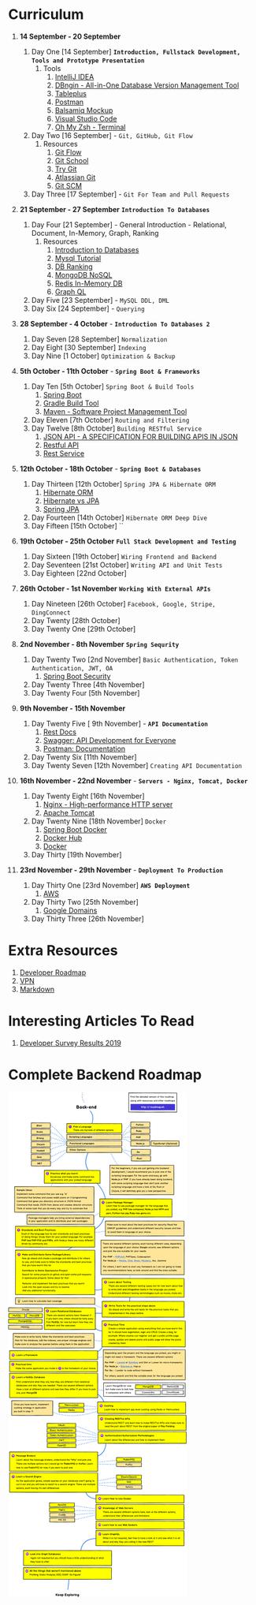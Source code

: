 # Curriculum

1. **14 September - 20 September** 
   1. Day One   [14 September] **`Introduction, Fullstack Development, Tools and Prototype Presentation`**
      1. Tools
         1. [IntelliJ IDEA](https://www.jetbrains.com/idea/download/)
         2. [DBngin - All-in-One Database Version Management Tool](https://dbngin.com/)
         3. [Tableplus](https://tableplus.com/)
         4. [Postman](https://www.getpostman.com/)
         5. [Balsamiq Mockup](https://balsamiq.com/)
         6. [Visual Studio Code](https://code.visualstudio.com/)
         7. [Oh My Zsh - Terminal](https://ohmyz.sh/)
   2. Day Two   [16 September] - `Git, GitHub, Git Flow`
      1. Resources
         1. [Git Flow](https://www.atlassian.com/git/tutorials/comparing-workflows/gitflow-workflow)
         2. [Git School](http://git-school.github.io/visualizing-git/)
         3. [Try Git](https://try.github.io/)
         4. [Atlassian Git](https://www.atlassian.com/git/tutorials)
         5. [Git SCM](https://git-scm.com/docs/gittutorial)
   3. Day Three [17 September] - `Git For Team and Pull Requests`
   
2. **21 September - 27 September** **`Introduction To Databases`**
   1. Day Four  [21 September] - General Introduction - Relational, Document, In-Memory, Graph, Ranking
      1. Resources
         1. [Introduction to Databases](https://lagunita.stanford.edu/courses/Engineering/db/2014_1/course/)
         2. [Mysql Tutorial](https://dev.mysql.com/doc/refman/8.0/en/tutorial.html)
         3. [DB Ranking](https://db-engines.com/en/ranking)
         4. [MongoDB NoSQL](https://www.mongodb.com/)
         5. [Redis In-Memory DB](https://redis.io/)
         6. [Graph QL](https://graphql.org/)
   2. Day Five  [23 September] - `MySQL DDL, DML`
   3. Day Six   [24 September] - `Querying`
3. **28 September - 4 October** - **`Introduction To Databases 2`**
   1. Day Seven [28 September] `Normalization`
   2. Day Eight [30 September] `Indexing`
   3. Day Nine  [1 October]    `Optimization & Backup`
4. **5th October - 11th October** - **`Spring Boot & Frameworks`**
   1. Day Ten    [5th October] `Spring Boot & Build Tools`
      1. [Spring Boot](https://spring.io/guides/gs/spring-boot/)
      2. [Gradle Build Tool](https://gradle.org/)
      3. [Maven - Software Project Management Tool](https://maven.apache.org/)
   2. Day Eleven [7th October] `Routing and Filtering`
   3. Day Twelve [8th October] `Building RESTful Service`
      1. [JSON API - A SPECIFICATION FOR BUILDING APIS IN JSON](https://jsonapi.org)
      2. [Restful API](https://restfulapi.net/)
      3. [Rest Service](https://spring.io/guides/gs/rest-service/)
5. **12th October - 18th October** - **`Spring Boot & Databases`**
   1. Day Thirteen  [12th October] `Spring JPA & Hibernate ORM`
      1. [Hibernate ORM](https://hibernate.org/orm/)
      2. [Hibernate vs JPA](https://dzone.com/articles/what-is-the-difference-between-hibernate-and-sprin-1)
      3. [Spring JPA](https://spring.io/guides/gs/accessing-data-rest/)
   2. Day Fourteen  [14th October]  `Hibernate ORM Deep Dive`
   3. Day Fifteen   [15th October]  ``
6.  **19th October - 25th October** **`Full Stack Development and Testing`**
    1.  Day Sixteen   [19th October] `Wiring Frontend and Backend`
    2.  Day Seventeen [21st October] `Writing API and Unit Tests`
    3.  Day Eighteen  [22nd October]
7.  **26th October - 1st November**  **`Working With External APIs`**
    1.  Day Nineteen   [26th October] `Facebook, Google, Stripe, DingConnect`
    2.  Day Twenty     [28th October]
    3.  Day Twenty One [29th October]
8.  **2nd November - 8th November** **`Spring Sequrity`**
    1.  Day Twenty Two   [2nd November] `Basic Authentication, Token Authentication, JWT, OA`
        1.  [Spring Boot Security](https://spring.io/guides/topicals/spring-security-architecture)
    2.  Day Twenty Three [4th November]
    3.  Day Twenty Four  [5th November]
9.  **9th November - 15th November**
    1.  Day Twenty Five  [ 9th November] - **`API Documentation`** 
        1.  [Rest Docs](https://spring.io/guides/gs/testing-restdocs/)
        2.  [Swagger: API Development for Everyone](https://swagger.io/)
        3.  [Postman: Documentation](https://learning.getpostman.com/docs/postman/api_documentation/intro_to_api_documentation/)
    2.  Day Twenty Six   [11th November]
    3.  Day Twenty Seven [12th November] `Creating API Documentation`
10. **16th November - 22nd November** - **`Servers - Nginx, Tomcat, Docker`** 
    1.  Day Twenty Eight [16th November] 
        1.  [Nginx - High-performance HTTP server](https://www.nginx.com/)
        2.  [Apache Tomcat](https://tomcat.apache.org/) 
    2.  Day Twenty Nine  [18th November] `Docker`
        1.  [Spring Boot Docker](https://spring.io/guides/gs/spring-boot-docker/)
        2.  [Docker Hub](https://hub.docker.com/)
        3.  [Docker](https://www.docker.com/)
    3.  Day Thirty       [19th November]
11. **23rd November - 29th November**  - **`Deployment To Production`**
    1.  Day Thirty One   [23rd November] **`AWS Deployment`**
        1.  [AWS](https://aws.amazon.com/)
    1.  Day Thirty Two   [25th November]
        1.  [Google Domains](https://domains.google/)
    2.  Day Thirty Three [26th November]


# Extra Resources
   1. [Developer Roadmap](https://github.com/kamranahmedse/developer-roadmap)
   2. [VPN](https://protonvpn.com/)
   3. [Markdown](https://www.markdownguide.org)

# Interesting Articles To Read

1. [Developer Survey Results 2019](https://insights.stackoverflow.com/survey/2019#overview)

# Complete Backend Roadmap

![Back-end Roadmap](./images/backend.png)
